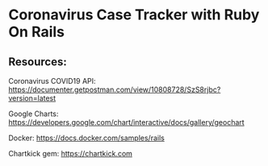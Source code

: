 # Coronavirus Case Tracker with Ruby On Rails

## Resources:
Coronavirus COVID19 API: https://documenter.getpostman.com/view/10808728/SzS8rjbc?version=latest

Google Charts: https://developers.google.com/chart/interactive/docs/gallery/geochart

Docker: https://docs.docker.com/samples/rails

Chartkick gem: https://chartkick.com
